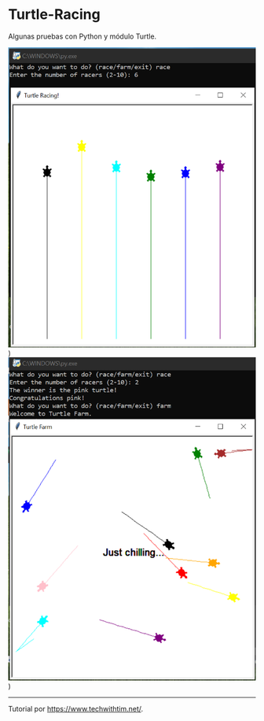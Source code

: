 # Turtle-Racing

Algunas pruebas con Python y módulo Turtle.

![ScreenShot](/screenshots/turtle1.png))
![ScreenShot2](/screenshots/turtle2.png))

-------------------------------------

Tutorial por https://www.techwithtim.net/.
